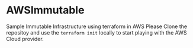 # AWSImmutable
Sample Immutable Infrastructure using terraform in AWS
Please Clone the repositoy and use the `terraform init` locally to start playing with the AWS Cloud provider.
